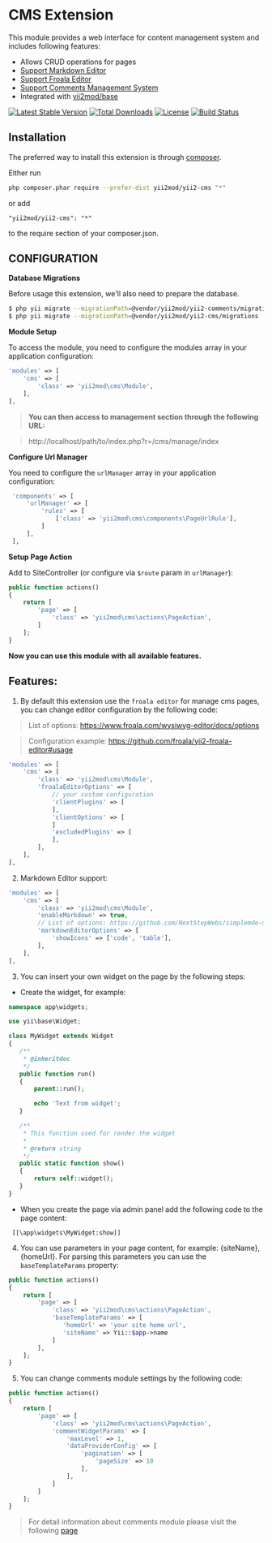 CMS Extension
========================
This module provides a web interface for content management system and includes following features:

- Allows CRUD operations for pages
- [Support Markdown Editor](https://github.com/yii2mod/yii2-markdown)
- [Support Froala Editor](https://www.froala.com/wysiwyg-editor)
- [Support Comments Management System](https://github.com/yii2mod/yii2-comments)
- Integrated with [yii2mod/base](https://github.com/yii2mod/base)

[![Latest Stable Version](https://poser.pugx.org/yii2mod/yii2-cms/v/stable)](https://packagist.org/packages/yii2mod/yii2-cms) 
[![Total Downloads](https://poser.pugx.org/yii2mod/yii2-cms/downloads)](https://packagist.org/packages/yii2mod/yii2-cms) 
[![License](https://poser.pugx.org/yii2mod/yii2-cms/license)](https://packagist.org/packages/yii2mod/yii2-cms)
[![Build Status](https://travis-ci.org/yii2mod/yii2-cms.svg?branch=master)](https://travis-ci.org/yii2mod/yii2-cms)


Installation
------------

The preferred way to install this extension is through [composer](http://getcomposer.org/download/).

Either run

```bash
php composer.phar require --prefer-dist yii2mod/yii2-cms "*"
```

or add

```
"yii2mod/yii2-cms": "*"
```

to the require section of your composer.json.


CONFIGURATION
------------

**Database Migrations**

Before usage this extension, we'll also need to prepare the database.

```bash
$ php yii migrate --migrationPath=@vendor/yii2mod/yii2-comments/migrations
$ php yii migrate --migrationPath=@vendor/yii2mod/yii2-cms/migrations
```

**Module Setup**

To access the module, you need to configure the modules array in your application configuration:

```php
'modules' => [
    'cms' => [
        'class' => 'yii2mod\cms\Module',
    ],
],
```
> **You can then access to management section through the following URL:**

> http://localhost/path/to/index.php?r=/cms/manage/index
  

**Configure Url Manager**

You need to configure the `urlManager` array in your application configuration:
 
```php
 'components' => [
     'urlManager' => [
         'rules' => [
             ['class' => 'yii2mod\cms\components\PageUrlRule'],
         ]
     ],
 ],
```

**Setup Page Action**

Add to SiteController (or configure via `$route` param in `urlManager`):

```php
public function actions()
{
    return [
        'page' => [
            'class' => 'yii2mod\cms\actions\PageAction',
        ]
    ];
}
```
**Now you can use this module with all available features.**

## Features:

1. By default this extension use the `froala editor` for manage cms pages, you can change editor configuration by the following code:

> List of options: https://www.froala.com/wysiwyg-editor/docs/options

> Configuration example: https://github.com/froala/yii2-froala-editor#usage

```php
'modules' => [
    'cms' => [
        'class' => 'yii2mod\cms\Module',
        'froalaEditorOptions' => [
            // your custom configuration
            'clientPlugins' => [
            ],
            'clientOptions' => [
            ]
            'excludedPlugins' => [
            ],
        ],
    ],
],
```

2. Markdown Editor support:
```php
'modules' => [
    'cms' => [
        'class' => 'yii2mod\cms\Module',
        'enableMarkdown' => true,
        // List of options: https://github.com/NextStepWebs/simplemde-markdown-editor#configuration
        'markdownEditorOptions' => [
            'showIcons' => ['code', 'table'],
        ],
    ],
],
```

3. You can insert your own widget on the page by the following steps:

- Create the widget, for example:

```php
namespace app\widgets;

use yii\base\Widget;

class MyWidget extends Widget
{
   /**
    * @inheritdoc
    */
   public function run()
   {
       parent::run();

       echo 'Text from widget';
   }

   /**
    * This function used for render the widget
    *
    * @return string
    */
   public static function show()
   {
       return self::widget();
   }
}
```
    
- When you create the page via admin panel add the following code to the page content:
    
```
 [[\app\widgets\MyWidget:show]]
```

4. You can use parameters in your page content, for example: {siteName}, {homeUrl}. For parsing this parameters you can use the `baseTemplateParams` property:

```php
public function actions()
{
    return [
        'page' => [
            'class' => 'yii2mod\cms\actions\PageAction',
            'baseTemplateParams' => [
               'homeUrl' => 'your site home url',
               'siteName' => Yii::$app->name
            ]
        ],
    ];
}
```

5. You can change comments module settings by the following code:

```php
public function actions()
{
    return [
        'page' => [
            'class' => 'yii2mod\cms\actions\PageAction',
            'commentWidgetParams' => [
                'maxLevel' => 1,
                'dataProviderConfig' => [
                    'pagination' => [
                        'pageSize' => 10
                    ],
                ],
            ]
        ]
    ];
}
```

> For detail information about comments module please visit the following [page](https://github.com/yii2mod/yii2-comments)
